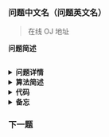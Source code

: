 ### 问题中文名（问题英文名）
> 在线 OJ 地址

**问题简述**
```text

```

<details><summary><b>问题详情</b></summary> 

```text

```

</details>

<details><summary><b>算法简述</b></summary> 

1. 1；
1. 2

</details>

<details><summary><b>代码</b></summary> 

**python**
- 时间复杂度：`O()`，空间复杂度：`O()`
```python

```

</details>

<details><summary><b>备忘</b></summary> 

1. 1
1. 2

</details>


### 下一题
